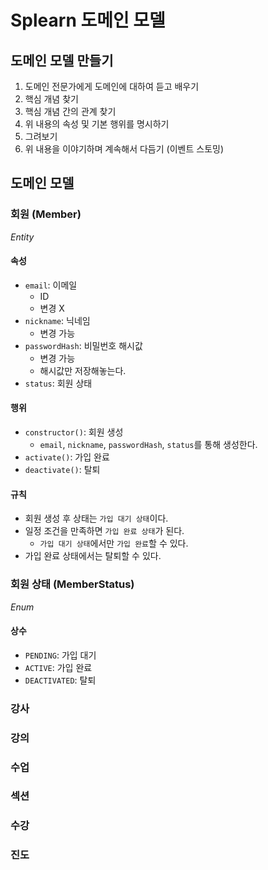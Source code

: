 # Splearn 도메인 모델

## 도메인 모델 만들기

1. 도메인 전문가에게 도메인에 대하여 듣고 배우기
2. 핵심 개념 찾기
3. 핵심 개념 간의 관계 찾기
4. 위 내용의 속성 및 기본 행위를 명시하기
5. 그려보기
6. 위 내용을 이야기하며 계속해서 다듬기 (이벤트 스토밍)

## 도메인 모델

### 회원 (Member)

_Entity_

#### 속성

- `email`: 이메일
  - ID
  - 변경 X
- `nickname`: 닉네임
  - 변경 가능
- `passwordHash`: 비밀번호 해시값
  - 변경 가능
  - 해시값만 저장해놓는다.
- `status`: 회원 상태

#### 행위

- `constructor()`: 회원 생성
  - `email`, `nickname`, `passwordHash`, `status`를 통해 생성한다.
- `activate()`: 가입 완료
- `deactivate()`: 탈퇴

#### 규칙

- 회원 생성 후 상태는 `가입 대기 상태`이다.
- 일정 조건을 만족하면 `가입 완료 상태`가 된다.
  - `가입 대기 상태`에서만 `가입 완료`할 수 있다.
- 가입 완료 상태에서는 탈퇴할 수 있다.

### 회원 상태 (MemberStatus)

_Enum_

#### 상수

- `PENDING`: 가입 대기
- `ACTIVE`: 가입 완료
- `DEACTIVATED`: 탈퇴

### 강사

### 강의

### 수업

### 섹션

### 수강

### 진도
